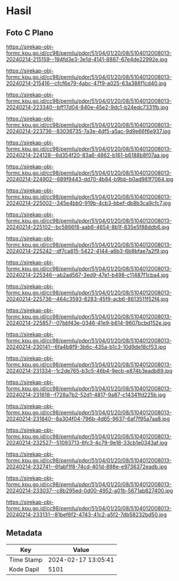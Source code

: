 # Hasil

## Foto C Plano

https://sirekap-obj-formc.kpu.go.id/cc98/pemilu/pdpr/51/04/01/20/08/5104012008013-20240214-215159--194fd3e3-3e1d-4141-8887-67e4de22992e.jpg

https://sirekap-obj-formc.kpu.go.id/cc98/pemilu/pdpr/51/04/01/20/08/5104012008013-20240214-215416--cfcf6e79-4abc-47f9-a025-63a386f1cd40.jpg

https://sirekap-obj-formc.kpu.go.id/cc98/pemilu/pdpr/51/04/01/20/08/5104012008013-20240214-223340--bff17d04-840e-45e2-9dc1-b24edc7331fb.jpg

https://sirekap-obj-formc.kpu.go.id/cc98/pemilu/pdpr/51/04/01/20/08/5104012008013-20240214-223736--83036735-7a3e-4df5-a5ac-9d9e66f6e937.jpg

https://sirekap-obj-formc.kpu.go.id/cc98/pemilu/pdpr/51/04/01/20/08/5104012008013-20240214-224128--6d354f20-83a6-4862-b161-b6188b8f07aa.jpg

https://sirekap-obj-formc.kpu.go.id/cc98/pemilu/pdpr/51/04/01/20/08/5104012008013-20240214-224902--689f9443-dd70-4b84-b9bb-b0ad981f7064.jpg

https://sirekap-obj-formc.kpu.go.id/cc98/pemilu/pdpr/51/04/01/20/08/5104012008013-20240214-225002--345e4bb0-919b-4cb3-bbef-db8b3ca9cfc7.jpg

https://sirekap-obj-formc.kpu.go.id/cc98/pemilu/pdpr/51/04/01/20/08/5104012008013-20240214-225102--bc5866f8-aab6-4654-8b1f-835e5f88ddb6.jpg

https://sirekap-obj-formc.kpu.go.id/cc98/pemilu/pdpr/51/04/01/20/08/5104012008013-20240214-225242--df7ca815-5422-4144-a6b3-6b8bfae7a2f9.jpg

https://sirekap-obj-formc.kpu.go.id/cc98/pemilu/pdpr/51/04/01/20/08/5104012008013-20240214-225346--ab2ad567-3ed9-47e1-b498-c11487f1cba4.jpg

https://sirekap-obj-formc.kpu.go.id/cc98/pemilu/pdpr/51/04/01/20/08/5104012008013-20240214-225736--464c3593-8283-45f9-acb6-8613511f52f4.jpg

https://sirekap-obj-formc.kpu.go.id/cc98/pemilu/pdpr/51/04/01/20/08/5104012008013-20240214-225857--07bbf43e-0346-41e9-b614-9607bcbd152e.jpg

https://sirekap-obj-formc.kpu.go.id/cc98/pemilu/pdpr/51/04/01/20/08/5104012008013-20240214-230141--6fa4b8f9-3b6c-435a-b1c3-10d9de18cf53.jpg

https://sirekap-obj-formc.kpu.go.id/cc98/pemilu/pdpr/51/04/01/20/08/5104012008013-20240214-231334--1c2de765-b3c5-46b4-9ecb-e874b3eadb89.jpg

https://sirekap-obj-formc.kpu.go.id/cc98/pemilu/pdpr/51/04/01/20/08/5104012008013-20240214-231618--f728a7b2-52d1-4817-9a87-c14341fd225b.jpg

https://sirekap-obj-formc.kpu.go.id/cc98/pemilu/pdpr/51/04/01/20/08/5104012008013-20240214-231840--8a304f04-796b-4d65-9637-6af7f95a7aa8.jpg

https://sirekap-obj-formc.kpu.go.id/cc98/pemilu/pdpr/51/04/01/20/08/5104012008013-20240214-232527--51093713-6fc3-4c79-9e18-33cb1e0343af.jpg

https://sirekap-obj-formc.kpu.go.id/cc98/pemilu/pdpr/51/04/01/20/08/5104012008013-20240214-232741--6fabf1f8-74cd-401d-898e-e9736372eadb.jpg

https://sirekap-obj-formc.kpu.go.id/cc98/pemilu/pdpr/51/04/01/20/08/5104012008013-20240214-233037--c8b295ed-0d00-4952-a01b-5671ab827400.jpg

https://sirekap-obj-formc.kpu.go.id/cc98/pemilu/pdpr/51/04/01/20/08/5104012008013-20240214-233131--81bef6f2-4743-41c2-a5f2-7db58232bd50.jpg


## Metadata

| Key        | Value               |
| ---------- | ------------------- |
| Time Stamp | 2024-02-17 13:05:41 |
| Kode Dapil | 5101                |



